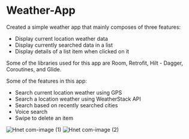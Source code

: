 # Weather-App
Created a simple weather app that mainly composes of three features:
- Display current location weather data
- Display currently searched data in a list
- Display details of a list item when clicked on it

Some of the libraries used for this app are Room, Retrofit, Hilt - Dagger, Coroutines, and Glide.

Some of the features in this app:
- Search current location weather using GPS
- Search a location weather using WeatherStack API
- Search based on recently searched cities
- Voice search
- Swipe to delete an item

![Hnet com-image (1)](https://user-images.githubusercontent.com/59789023/154850873-905ee35d-fd48-4262-92e7-1123664ebaac.png)
![Hnet com-image (2)](https://user-images.githubusercontent.com/59789023/154850953-ba9fb636-0f52-483f-9cca-c2ef4e6748d6.png)

